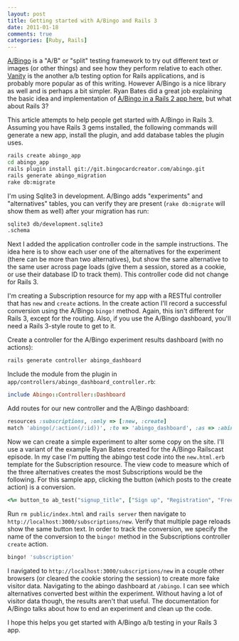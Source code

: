 ```yaml
---
layout: post
title: Getting started with A/Bingo and Rails 3
date: 2011-01-18
comments: true
categories: [Ruby, Rails]
---
```


[A/Bingo](http://www.bingocardcreator.com/abingo) is a "A/B" or "split" testing framework to try out different text or images (or other things) and see how they perform relative to each other. [Vanity](https://github.com/assaf/vanity) is the another a/b testing option for Rails applications, and is probably more popular as of this writing. However A/Bingo is a nice library as well and is perhaps a bit simpler. Ryan Bates did a great job explaining the basic idea and implementation of [A/Bingo in a Rails 2 app here](http://railscasts.com/episodes/214-a-b-testing-with-a-bingo), but what about Rails 3?

This article attempts to help people get started with A/Bingo in Rails 3. Assuming you have Rails 3 gems installed, the following commands will generate a new app, install the plugin, and add database tables the plugin uses.

``` bash
rails create abingo_app
cd abingo_app
rails plugin install git://git.bingocardcreator.com/abingo.git
rails generate abingo_migration
rake db:migrate
```

I'm using Sqlite3 in development. A/Bingo adds "experiments" and "alternatives" tables, you can verify they are present (`rake db:migrate` will show them as well) after your migration has run:

``` bash
sqlite3 db/development.sqlite3
.schema
```

Next I added the application controller code in the sample instructions. The idea here is to show each user one of the alternatives for the experiment (there can be more than two alternatives), but show the same alternative to the same user across page loads (give them a session, stored as a cookie, or use their database ID to track them). This controller code did not change for Rails 3.

I'm creating a Subscription resource for my app with a RESTful controller that has `new` and `create` actions. In the create action I'll record a successful conversion using the A/Bingo `bingo!` method. Again, this isn't different for Rails 3, except for the routing. Also, if you use the A/Bingo dashboard, you'll need a Rails 3-style route to get to it.

Create a controller for the A/Bingo experiment results dashboard (with no actions):

``` sh
rails generate controller abingo_dashboard
```

Include the module from the plugin in `app/controllers/abingo_dashboard_controller.rb`:

``` ruby
include Abingo::Controller::Dashboard
```

Add routes for our new controller and the A/Bingo dashboard:

```ruby
resources :subscriptions, :only => [:new, :create]
match 'abingo(/:action(/:id))', :to => 'abingo_dashboard', :as => :abingo
```

Now we can create a simple experiment to alter some copy on the site. I'll use a variant of the example Ryan Bates created for the A/Bingo Railscast episode. In my case I'm putting the abingo test code into the `new.html.erb` template for the Subscription resource. The view code to measure which of the three alternatives creates the most Subscriptions would be the following. For this sample app, clicking the button (which posts to the create action) is a conversion.

``` ruby
<%= button_to ab_test("signup_title", ["Sign up", "Registration", "Free Sign up"], :conversion => 'subscription') %>
```

Run `rm public/index.html` and `rails server` then navigate to `http://localhost:3000/subscriptions/new`. Verify that multiple page reloads show the same button text. In order to track the conversion, we specify the name of the conversion to the `bingo!` method in the Subscriptions controller `create` action.

``` ruby
bingo! 'subscription'
```

I navigated to `http://localhost:3000/subscriptions/new` in a couple other browsers (or cleared the cookie storing the session) to create more fake visitor data. Navigating to the abingo dashboard at `/abingo`. I can see which alternatives converted best within the experiment. Without having a lot of visitor data though, the results aren't that useful. The documentation for A/Bingo talks about how to end an experiment and clean up the code.


I hope this helps you get started with A/Bingo a/b testing in your Rails 3 app.
